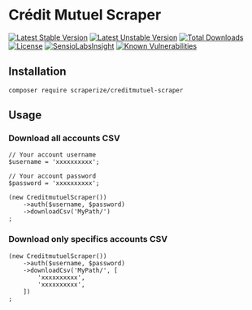 # Crédit Mutuel Scraper

[![Latest Stable Version](https://poser.pugx.org/scraperize/creditmutuel-scraper/v)](//packagist.org/packages/scraperize/creditmutuel-scraper)
[![Latest Unstable Version](https://poser.pugx.org/scraperize/creditmutuel-scraper/v/unstable)](//packagist.org/packages/scraperize/creditmutuel-scraper)
[![Total Downloads](https://poser.pugx.org/scraperize/creditmutuel-scraper/downloads)](//packagist.org/packages/scraperize/creditmutuel-scraper)
[![License](https://poser.pugx.org/scraperize/creditmutuel-scraper/license)](//packagist.org/packages/scraperize/creditmutuel-scraper)
[![SensioLabsInsight](https://insight.sensiolabs.com/projects/ac6ef016-d3a3-41f5-af31-9834e2f8e806/mini.png)](//insight.sensiolabs.com/projects/ac6ef016-d3a3-41f5-af31-9834e2f8e806)
[![Known Vulnerabilities](https://snyk.io/test/github/scraperize/creditmutuel-scraper/badge.svg?targetFile=composer.lock)](https://snyk.io/test/github/scraperize/creditmutuel-scraper?targetFile=composer.lock)

## Installation

    composer require scraperize/creditmutuel-scraper

## Usage

### Download all accounts CSV

    // Your account username
    $username = 'xxxxxxxxxx';
    
    // Your account password
    $password = 'xxxxxxxxxx';

    (new CreditmutuelScraper())
        ->auth($username, $password)
        ->downloadCsv('MyPath/')
    ;

### Download only specifics accounts CSV

    (new CreditmutuelScraper())
        ->auth($username, $password)
        ->downloadCsv('MyPath/', [
            'xxxxxxxxxx',
            'xxxxxxxxxx',
        ])
    ;
